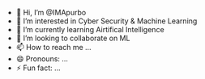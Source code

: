 - 👋 Hi, I’m @IMApurbo
- 👀 I’m interested in Cyber Security & Machine Learning
- 🌱 I’m currently learning Airtifical Intelligence
- 💞️ I’m looking to collaborate on ML
- 📫 How to reach me ...
- 😄 Pronouns: ...
- ⚡ Fun fact: ...

<!---
IMApurbo/IMApurbo is a ✨ special ✨ repository because its `README.md` (this file) appears on your GitHub profile.
You can click the Preview link to take a look at your changes.
--->
